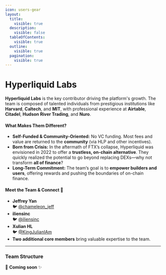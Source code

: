 ```yaml
---
icon: users-gear
layout:
  title:
    visible: true
  description:
    visible: false
  tableOfContents:
    visible: true
  outline:
    visible: true
  pagination:
    visible: true
---
```


# Hyperliquid Labs

**Hyperliquid Labs** is the key contributor driving the platform's growth. The team is composed of talented individuals from prestigious institutions like **Harvard**, **Caltech**, and **MIT**, with professional experience at **Airtable**, **Citadel**, **Hudson River Trading**, and **Nuro**.

#### **What Makes Them Different?**

* **Self-Funded & Community-Oriented:** No VC funding. Most fees and value are returned to the **community** (via HLP and other incentives).
* **Born from Crisis:** In the aftermath of FTX’s collapse, Hyperliquid was envisioned in 2022 to offer a **trustless, on-chain alternative**. They quickly realized the potential to go beyond replacing DEXs—why not transform **all of finance**?
* **Long-Term Commitment:** The team’s goal is to **empower builders and users**, offering rewards and pushing the boundaries of on-chain finance.

#### **Meet the Team & Connect 🌟**

* **Jeffrey Yan** \
  🐦 [@chameleon\_jeff](https://twitter.com/chameleon_jeff)
* **iliensinc** \
  🐦 [@iliensinc](https://twitter.com/iliensinc)
* **Xulian HL** \
  🐦 [@KingJulianIAm](https://twitter.com/KingJulianIAm)
* **Two additional core members** bring valuable expertise to the team.

***

### Team Structure <a href="#team-structure" id="team-structure"></a>

🚧 **Coming soon** ✨
